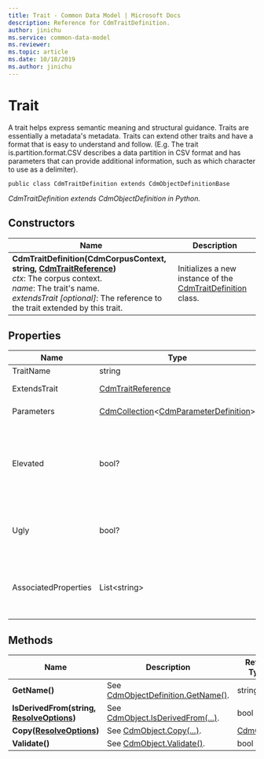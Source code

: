 ```yaml
---
title: Trait - Common Data Model | Microsoft Docs
description: Reference for CdmTraitDefinition.
author: jinichu
ms.service: common-data-model
ms.reviewer: 
ms.topic: article
ms.date: 10/18/2019
ms.author: jinichu
---
```


# Trait 

A trait helps express semantic meaning and structural guidance. Traits are essentially a metadata's metadata. Traits can extend other traits and have a format that is easy to understand and follow. (E.g. The trait is.partition.format.CSV describes a data partition in CSV format and has parameters that can provide additional information, such as which character to use as a delimiter).

```
public class CdmTraitDefinition extends CdmObjectDefinitionBase
```
*CdmTraitDefinition extends CdmObjectDefinition in Python.*

## Constructors
|Name|Description|
|---|---|
|**CdmTraitDefinition(CdmCorpusContext, string, [CdmTraitReference](traitreference.md))**<br/>*ctx*: The corpus context.<br/>*name*: The trait's name.<br/>*extendsTrait [optional]*: The reference to the trait extended by this trait.|Initializes a new instance of the [CdmTraitDefinition](trait.md) class.|

## Properties
|Name|Type|Description|
|---|---|---|
|TraitName|string|The trait's name.|
|ExtendsTrait|[CdmTraitReference](traitreference.md)|The trait extended by this trait.|
|Parameters|[CdmCollection](collection.md)\<[CdmParameterDefinition](parameter.md)>|The trait's parameters.|
|Elevated|bool?|Denotes whether this trait is elevated (e.g. if an attribute has an elevated trait, then that trait should also be applied to the outer entity).|
|Ugly|bool?|Denotes whether the trait is user facing (false if it is user facing, true otherwise).|
|AssociatedProperties|List\<string>|The properties for the entity or attribute that this trait contributes to (using trait2propertyMap).|

## Methods
|Name|Description|Return Type|
|---|---|---|
|**GetName()**|See [CdmObjectDefinition.GetName()](cdmobjectdefinition.md#methods).|string|
|**IsDerivedFrom(string, [ResolveOptions](../utilities/resolveoptions.md))**|See [CdmObject.IsDerivedFrom(...)](cdmobject.md#methods).|bool|
|**Copy([ResolveOptions](../utilities/resolveoptions.md))**|See [CdmObject.Copy(...)](cdmobject.md#methods).|[CdmObject](cdmobject.md)|
|**Validate()**|See [CdmObject.Validate()](cdmobject.md#methods).|bool|

